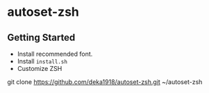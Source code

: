 # autoset-zsh


## Getting Started

- Install recommended font.
- Install `install.sh`
- Customize ZSH 



git clone https://github.com/deka1918/autoset-zsh.git ~/autoset-zsh

